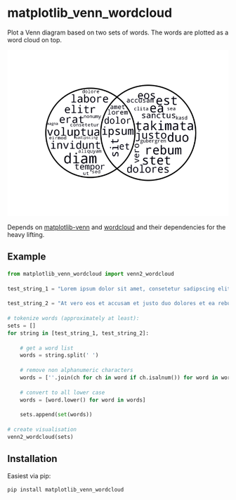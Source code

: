 # matplotlib_venn_wordcloud

Plot a Venn diagram based on two sets of words.
The words are plotted as a word cloud on top.

![alt tag](./ex1.png)

Depends on [matplotlib-venn](https://github.com/konstantint/matplotlib-venn)
and [wordcloud](https://github.com/amueller/word_cloud) and their dependencies for the heavy lifting.

## Example

``` python
from matplotlib_venn_wordcloud import venn2_wordcloud

test_string_1 = "Lorem ipsum dolor sit amet, consetetur sadipscing elitr, sed diam nonumy eirmod tempor invidunt ut labore et dolore magna aliquyam erat, sed diam voluptua."

test_string_2 = "At vero eos et accusam et justo duo dolores et ea rebum. Stet clita kasd gubergren, no sea takimata sanctus est Lorem ipsum dolor sit amet."

# tokenize words (approximately at least):
sets = []
for string in [test_string_1, test_string_2]:

    # get a word list
    words = string.split(' ')

    # remove non alphanumeric characters
    words = [''.join(ch for ch in word if ch.isalnum()) for word in words]

    # convert to all lower case
    words = [word.lower() for word in words]

    sets.append(set(words))

# create visualisation
venn2_wordcloud(sets)
```

## Installation

Easiest via pip:

``` shell
pip install matplotlib_venn_wordcloud
```
